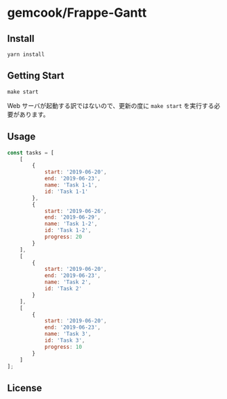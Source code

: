 # gemcook/Frappe-Gantt

## Install

`yarn install`

## Getting Start

`make start`

Web サーバが起動する訳ではないので、更新の度に `make start` を実行する必要があります。

## Usage

```js
const tasks = [
    [
        {
            start: '2019-06-20',
            end: '2019-06-23',
            name: 'Task 1-1',
            id: 'Task 1-1'
        },
        {
            start: '2019-06-26',
            end: '2019-06-29',
            name: 'Task 1-2',
            id: 'Task 1-2',
            progress: 20
        }
    ],
    [
        {
            start: '2019-06-20',
            end: '2019-06-23',
            name: 'Task 2',
            id: 'Task 2'
        }
    ],
    [
        {
            start: '2019-06-20',
            end: '2019-06-23',
            name: 'Task 3',
            id: 'Task 3',
            progress: 10
        }
    ]
];
```

## License
